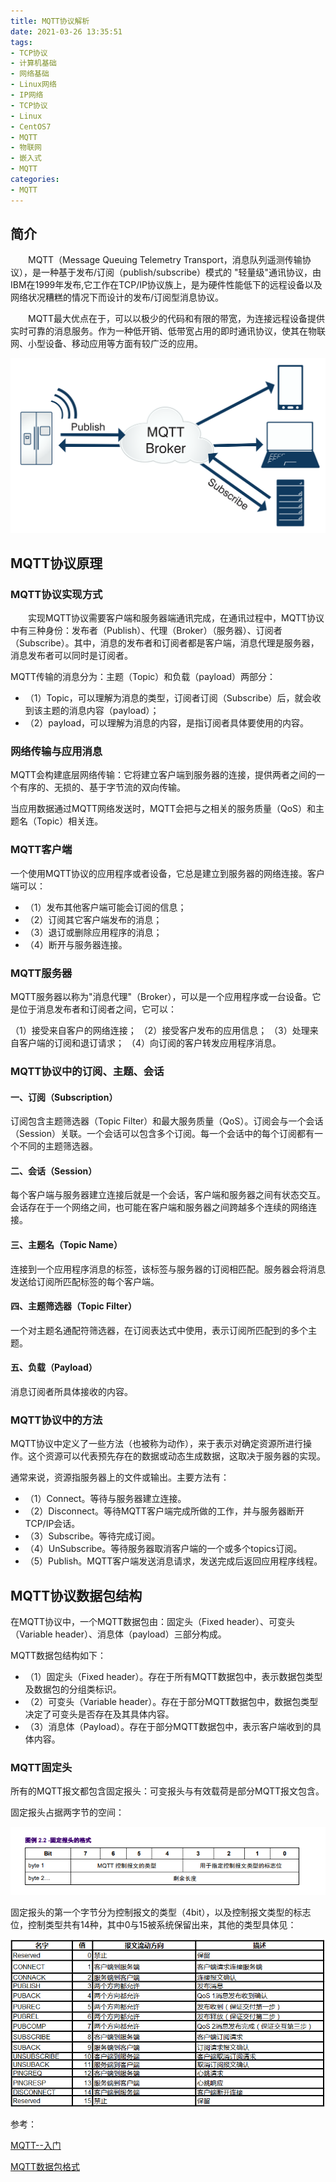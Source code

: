 ```yaml
---
title: MQTT协议解析
date: 2021-03-26 13:35:51
tags:
- TCP协议
- 计算机基础
- 网络基础
- Linux网络
- IP网络
- TCP协议
- Linux
- CentOS7
- MQTT
- 物联网
- 嵌入式
- MQTT
categories:
- MQTT
---
```


## 简介

&emsp;&emsp;MQTT（Message Queuing Telemetry Transport，消息队列遥测传输协议），是一种基于发布/订阅（publish/subscribe）模式的 "轻量级"通讯协议，由IBM在1999年发布,它工作在TCP/IP协议族上，是为硬件性能低下的远程设备以及网络状况糟糕的情况下而设计的发布/订阅型消息协议。

&emsp;&emsp;MQTT最大优点在于，可以以极少的代码和有限的带宽，为连接远程设备提供实时可靠的消息服务。作为一种低开销、低带宽占用的即时通讯协议，使其在物联网、小型设备、移动应用等方面有较广泛的应用。 

![mqtt-fidge-2.svg](/img/mqtt-fidge-2.svg)

## MQTT协议原理

### MQTT协议实现方式

&emsp;&emsp;实现MQTT协议需要客户端和服务器端通讯完成，在通讯过程中，MQTT协议中有三种身份：发布者（Publish）、代理（Broker）（服务器）、订阅者（Subscribe）。其中，消息的发布者和订阅者都是客户端，消息代理是服务器，消息发布者可以同时是订阅者。

MQTT传输的消息分为：主题（Topic）和负载（payload）两部分：

* （1）Topic，可以理解为消息的类型，订阅者订阅（Subscribe）后，就会收到该主题的消息内容（payload）；
* （2）payload，可以理解为消息的内容，是指订阅者具体要使用的内容。

### 网络传输与应用消息

MQTT会构建底层网络传输：它将建立客户端到服务器的连接，提供两者之间的一个有序的、无损的、基于字节流的双向传输。

当应用数据通过MQTT网络发送时，MQTT会把与之相关的服务质量（QoS）和主题名（Topic）相关连。

### MQTT客户端

一个使用MQTT协议的应用程序或者设备，它总是建立到服务器的网络连接。客户端可以：

* （1）发布其他客户端可能会订阅的信息；
* （2）订阅其它客户端发布的消息；
* （3）退订或删除应用程序的消息；
* （4）断开与服务器连接。

### MQTT服务器

MQTT服务器以称为"消息代理"（Broker），可以是一个应用程序或一台设备。它是位于消息发布者和订阅者之间，它可以：

（1）接受来自客户的网络连接；
（2）接受客户发布的应用信息；
（3）处理来自客户端的订阅和退订请求；
（4）向订阅的客户转发应用程序消息。

### MQTT协议中的订阅、主题、会话

#### 一、订阅（Subscription）

订阅包含主题筛选器（Topic Filter）和最大服务质量（QoS）。订阅会与一个会话（Session）关联。一个会话可以包含多个订阅。每一个会话中的每个订阅都有一个不同的主题筛选器。

#### 二、会话（Session）

每个客户端与服务器建立连接后就是一个会话，客户端和服务器之间有状态交互。会话存在于一个网络之间，也可能在客户端和服务器之间跨越多个连续的网络连接。

#### 三、主题名（Topic Name）

连接到一个应用程序消息的标签，该标签与服务器的订阅相匹配。服务器会将消息发送给订阅所匹配标签的每个客户端。

#### 四、主题筛选器（Topic Filter）

一个对主题名通配符筛选器，在订阅表达式中使用，表示订阅所匹配到的多个主题。

#### 五、负载（Payload）

消息订阅者所具体接收的内容。

### MQTT协议中的方法

MQTT协议中定义了一些方法（也被称为动作），来于表示对确定资源所进行操作。这个资源可以代表预先存在的数据或动态生成数据，这取决于服务器的实现。

通常来说，资源指服务器上的文件或输出。主要方法有：

* （1）Connect。等待与服务器建立连接。
* （2）Disconnect。等待MQTT客户端完成所做的工作，并与服务器断开TCP/IP会话。
* （3）Subscribe。等待完成订阅。
* （4）UnSubscribe。等待服务器取消客户端的一个或多个topics订阅。
* （5）Publish。MQTT客户端发送消息请求，发送完成后返回应用程序线程。

## MQTT协议数据包结构

在MQTT协议中，一个MQTT数据包由：固定头（Fixed header）、可变头（Variable header）、消息体（payload）三部分构成。

MQTT数据包结构如下：

* （1）固定头（Fixed header）。存在于所有MQTT数据包中，表示数据包类型及数据包的分组类标识。
* （2）可变头（Variable header）。存在于部分MQTT数据包中，数据包类型决定了可变头是否存在及其具体内容。
* （3）消息体（Payload）。存在于部分MQTT数据包中，表示客户端收到的具体内容。

### MQTT固定头

所有的MQTT报文都包含固定报头：可变报头与有效载荷是部分MQTT报文包含。 

固定报头占据两字节的空间：

![20210320224829539.png](/img/20210320224829539.png)

固定报头的第一个字节分为控制报文的类型（4bit），以及控制报文类型的标志位，控制类型共有14种，其中0与15被系统保留出来，其他的类型具体见：

![660648-20171027170808148-1310347964.png](/img/660648-20171027170808148-1310347964.png)



































































































参考：

[MQTT--入门](https://blog.csdn.net/qq_28877125/article/details/78325003)

[MQTT数据包格式](https://blog.csdn.net/beauty0beast/article/details/106304197)